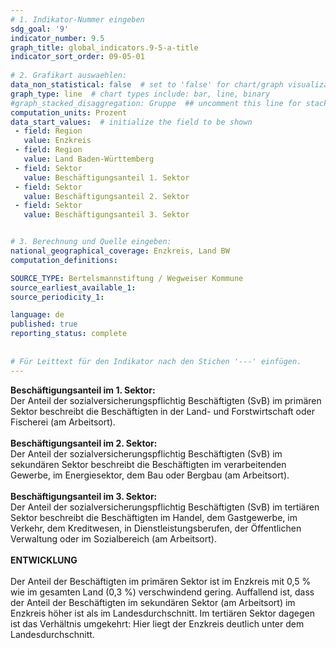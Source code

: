 ```yaml
---
# 1. Indikator-Nummer eingeben 
sdg_goal: '9' 
indicator_number: 9.5
graph_title: global_indicators.9-5-a-title
indicator_sort_order: 09-05-01
 
# 2. Grafikart auswaehlen: 
data_non_statistical: false  # set to 'false' for chart/graph visualization 
graph_type: line  # chart types include: bar, line, binary 
#graph_stacked_disaggregation: Gruppe  ## uncomment this line for stacked bars. eplace 'Geschlecht' with the field of aggregation. 
computation_units: Prozent 
data_start_values:  # initialize the field to be shown  
 - field: Region 
   value: Enzkreis
 - field: Region 
   value: Land Baden-Württemberg
 - field: Sektor 
   value: Beschäftigungsanteil 1. Sektor
 - field: Sektor 
   value: Beschäftigungsanteil 2. Sektor
 - field: Sektor 
   value: Beschäftigungsanteil 3. Sektor


# 3. Berechnung und Quelle eingeben: 
national_geographical_coverage: Enzkreis, Land BW
computation_definitions: 

SOURCE_TYPE: Bertelsmannstiftung / Wegweiser Kommune
source_earliest_available_1: 
source_periodicity_1: 

language: de   
published: true 
reporting_status: complete
 
 
# Für Leittext für den Indikator nach den Stichen '---' einfügen. 
---
```

**Beschäftigungsanteil im 1. Sektor:**<br>
Der Anteil der sozialversicherungspflichtig Beschäftigten (SvB) im primären Sektor beschreibt die Beschäftigten in der Land- und Forstwirtschaft oder Fischerei (am Arbeitsort).<br>
<br>
**Beschäftigungsanteil im 2. Sektor:**<br>
Der Anteil der sozialversicherungspflichtig Beschäftigten (SvB) im sekundären Sektor beschreibt die Beschäftigten im verarbeitenden Gewerbe, im Energiesektor, dem Bau oder Bergbau (am Arbeitsort).<br>
<br>
**Beschäftigungsanteil im 3. Sektor:**<br>
Der Anteil der sozialversicherungspflichtig Beschäftigten (SvB) im tertiären Sektor beschreibt die Beschäftigten im Handel, dem Gastgewerbe, im Verkehr, dem Kreditwesen, in Dienstleistungsberufen, der Öffentlichen Verwaltung oder im Sozialbereich (am Arbeitsort).<br>
<br>
**ENTWICKLUNG** <br>
<br>
Der Anteil der Beschäftigten im primären Sektor ist im Enzkreis mit 0,5 % wie im gesamten Land (0,3 %) verschwindend gering. Auffallend ist, dass der Anteil der Beschäftigten im sekundären Sektor (am Arbeitsort) im Enzkreis höher ist als im Landesdurchschnitt. Im tertiären Sektor dagegen ist das Verhältnis umgekehrt: Hier liegt der Enzkreis deutlich unter dem Landesdurchschnitt.
